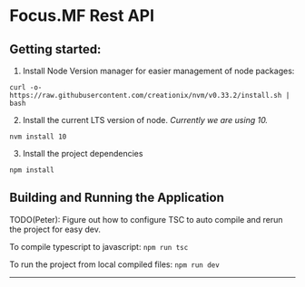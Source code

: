 # Focus.MF Rest API

## Getting started:

1. Install Node Version manager for easier management of node packages: 

`curl -o- https://raw.githubusercontent.com/creationix/nvm/v0.33.2/install.sh | bash`

2. Install the current LTS version of node. *Currently we are using 10.*

`nvm install 10`

3. Install the project dependencies

`npm install`

## Building and Running the Application

TODO(Peter): Figure out how to configure TSC to auto compile and rerun the project for easy dev.

To compile typescript to javascript: 
`npm run tsc`

To run the project from local compiled files:
`npm run dev`

---